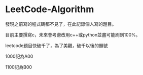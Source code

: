 # LeetCode-Algorithm

發現之前寫的程式碼都不見了，在此記錄個人寫的題目。

目前主要撰寫c，未來會考慮改用c++或python並盡可能刷到100%。

leetcode題目快破千了，為了美觀，破千以後的題號

1000記為A00

1100記為B00
